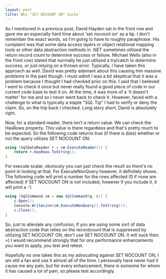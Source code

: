 ```yaml
---
layout: post
title: Why "SET NOCOUNT ON" Sucks
---
```


As I mentioned in a previous post,  David Hayden sat in the front row and gave me an especially hard time about 'set nocount on' as a tip. I don't remember the exact words, so I'm going to have to roughly paraphrase. His complaint was that some data access layers or object relational mapping tools or other data abstraction methods in .NET sometimes utilized the return record count to determine success or failure. Michael Wells (also in the front row) stated that normally he just utilized a try/catch to determine success, or just relying on a thrown error. Typically, I have taken this approach as well. David was pretty adamant about this causing him massive problems in the past though. I must admit I was a bit skeptical that it was a problem because I *thought* I had checked prior on this. I said that I believed I went to check it once but never really found a good piece of code in our current code base to test it on. At the time, it was more of a 'it doesn't matter' for me and so I never went back to check it. However, faced with a challenge to what is typically a staple "SQL Tip" I had to verify or deny the claim. So, on the trip back I checked. Long story short, David is absolutely right.

Now, for a standard reader, there isn't a return value. We can check the HasRows property. This value is there regardless and that's pretty much to be expected. So the following code returns true (if there is data) whether or not the query utilizes SET NOCOUNT ON:

```csharp
using (SqlDataReader r = cm.ExecuteReader()) {
    return r.HasRows.ToString();
}
``` 
For execute scalar, obviously you can just check the result so there's no point in looking at that. For ExecuteNonQuery however, it definitely shows. The following code will print a number for the rows affected (0 if none are affected)  if SET NOCOUNT ON is *not* included, however if you include it, it will print a -1.

```csharp
using (SqlCommand cm = new SqlCommand(q, c)) {
    c.Open();
    Console.WriteLine(cm.ExecuteNonQuery().ToString());
    c.Close();
}
```
So, just to alleviate any confusion, if you are using some sort of data abstraction code that relies on the recordcount that is suppressed by utilizing SET NOCOUNT ON, don't use SET NOCOUNT ON. It will suck then. =) I would recommend strongly that for *any* performance enhancements you want to apply, you test and retest.

Hopefully no one takes this as my advocating against SET NOCOUNT ON, I am still a fan and use it almost all of the time. I personally have never had it cause me any pain, but for every enhancement, there is someone for whom it has caused a lot of pain, so please test accordingly.